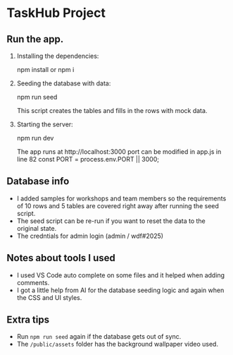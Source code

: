 TaskHub Project
=====================

Run the app.
--------------------------------
1. Installing the dependencies:
   
   npm install or npm i
   
2. Seeding the database with data:
   
   npm run seed
   
   This script creates the tables  and fills in the rows with mock data.

3. Starting the server:
   
   npm run dev
   
   The app runs at http://localhost:3000
   port can be modified in app.js in line 82 
   const PORT = process.env.PORT || 3000;

Database info
---------------------
- I added samples for workshops and team members so the requirements of 10 rows and 5 tables are covered right away after running the seed script.
- The seed script can be re-run if you want to reset the data to the original state.
- The credntials for admin login (admin / wdf#2025)

Notes about tools I used
------------------------------
- I used VS Code auto complete on some files and it helped when adding comments.
- I got a little help from AI for the database seeding logic and again when the CSS and UI styles.

Extra tips
----------
- Run `npm run seed` again if the database gets out of sync.
- The `/public/assets` folder has the background wallpaper video used.